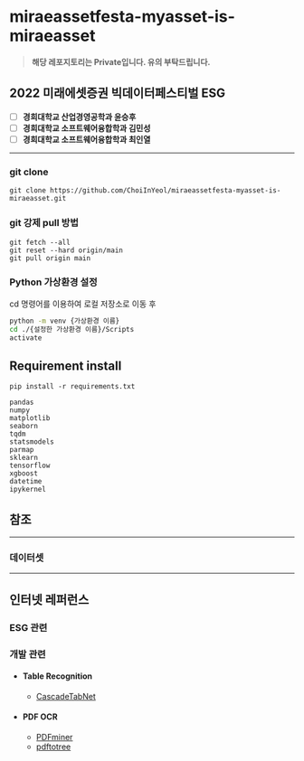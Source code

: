 # miraeassetfesta-myasset-is-miraeasset

> **해당 레포지토리는 Private입니다. 유의 부탁드립니다.**

## 2022 미래에셋증권 빅데이터페스티벌 ESG

- [ ] **경희대학교 산업경영공학과 윤승후**
- [ ] **경희대학교 소프트웨어융합학과 김민성**
- [ ] **경희대학교 소프트웨어융합학과 최인열**

---

### git clone

```git
git clone https://github.com/ChoiInYeol/miraeassetfesta-myasset-is-miraeasset.git
```

### git 강제 pull 방법

```git
git fetch --all
git reset --hard origin/main
git pull origin main
```

### Python 가상환경 설정

cd 명령어를 이용하여 로컬 저장소로 이동 후

```bash
python -m venv {가상환경 이름}
cd ./{설정한 가상환경 이름}/Scripts
activate
```

## Requirement install

```shell
pip install -r requirements.txt
```

```plain text
pandas
numpy
matplotlib
seaborn
tqdm
statsmodels
parmap
sklearn
tensorflow
xgboost
datetime
ipykernel
```

## 참조

---

### 데이터셋

---

## 인터넷 레퍼런스

### ESG 관련

### 개발 관련

- #### Table Recognition

  - [CascadeTabNet](https://github.com/DevashishPrasad/CascadeTabNet)

- #### PDF OCR

  - [PDFminer](https://github.com/pdfminer/pdfminer.six)
  - [pdftotree](https://github.com/HazyResearch/pdftotree)